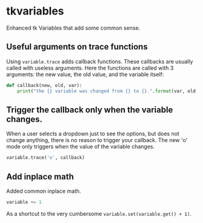 # tkvariables
Enhanced tk Variables that add some common sense. 

## Useful arguments on trace functions

Using `variable.trace` adds callback functions. These callbacks are usually called with useless arguments. Here the functions are called with 3 arguments: the new value, the old value, and the variable itself: 

```python
def callback(new, old, var):
    print("the {} variable was changed from {} to {}.".format(var, old, new))
```

## Trigger the callback only when the variable changes. 

When a user selects a dropdown just to see the options, but does not change anything, there is no reason to trigger your callback. The new 'o' mode only triggers when the value of the variable changes. 

```python
variable.trace('o', callback)
```

## Add inplace math

Added common inplace math. 

```python
variable += 1
```
 As a shortcut to the very cumbersome `variable.set(variable.get() + 1)`. 
